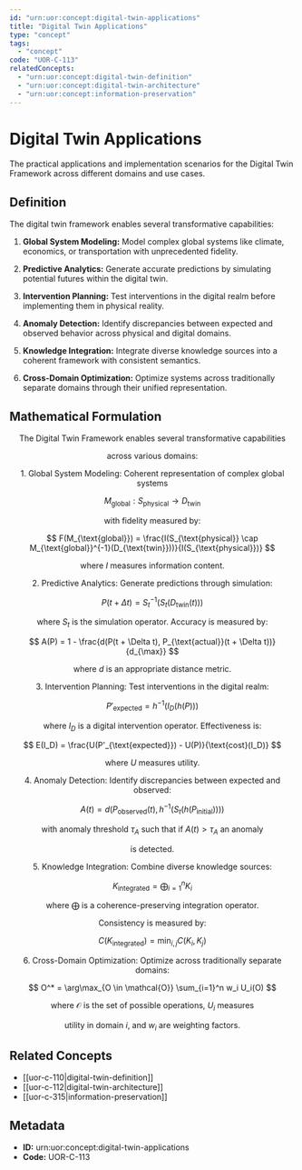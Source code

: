 ```yaml
---
id: "urn:uor:concept:digital-twin-applications"
title: "Digital Twin Applications"
type: "concept"
tags:
  - "concept"
code: "UOR-C-113"
relatedConcepts:
  - "urn:uor:concept:digital-twin-definition"
  - "urn:uor:concept:digital-twin-architecture"
  - "urn:uor:concept:information-preservation"
---
```


# Digital Twin Applications

The practical applications and implementation scenarios for the Digital Twin Framework across different domains and use cases.

## Definition

The digital twin framework enables several transformative capabilities:

1. **Global System Modeling:** Model complex global systems like climate, economics, or transportation with unprecedented fidelity.

2. **Predictive Analytics:** Generate accurate predictions by simulating potential futures within the digital twin.

3. **Intervention Planning:** Test interventions in the digital realm before implementing them in physical reality.

4. **Anomaly Detection:** Identify discrepancies between expected and observed behavior across physical and digital domains.

5. **Knowledge Integration:** Integrate diverse knowledge sources into a coherent framework with consistent semantics.

6. **Cross-Domain Optimization:** Optimize systems across traditionally separate domains through their unified representation.

## Mathematical Formulation

$$
\text{The Digital Twin Framework enables several transformative capabilities}
$$

$$
\text{across various domains:}
$$

$$
\text{1. Global System Modeling: Coherent representation of complex global systems}
$$

$$
M_{\text{global}}: S_{\text{physical}} \to D_{\text{twin}}
$$

$$
\text{with fidelity measured by:}
$$

$$
F(M_{\text{global}}) = \frac{I(S_{\text{physical}} \cap M_{\text{global}}^{-1}(D_{\text{twin}}))}{I(S_{\text{physical}})}
$$

$$
\text{where } I \text{ measures information content.}
$$

$$
\text{2. Predictive Analytics: Generate predictions through simulation:}
$$

$$
P(t + \Delta t) = S_t^{-1}(S_t(D_{\text{twin}}(t)))
$$

$$
\text{where } S_t \text{ is the simulation operator. Accuracy is measured by:}
$$

$$
A(P) = 1 - \frac{d(P(t + \Delta t), P_{\text{actual}}(t + \Delta t))}{d_{\max}}
$$

$$
\text{where } d \text{ is an appropriate distance metric.}
$$

$$
\text{3. Intervention Planning: Test interventions in the digital realm:}
$$

$$
P'_{\text{expected}} = h^{-1}(I_D(h(P)))
$$

$$
\text{where } I_D \text{ is a digital intervention operator. Effectiveness is:}
$$

$$
E(I_D) = \frac{U(P'_{\text{expected}}) - U(P)}{\text{cost}(I_D)}
$$

$$
\text{where } U \text{ measures utility.}
$$

$$
\text{4. Anomaly Detection: Identify discrepancies between expected and observed:}
$$

$$
A(t) = d(P_{\text{observed}}(t), h^{-1}(S_t(h(P_{\text{initial}}))))
$$

$$
\text{with anomaly threshold } \tau_A \text{ such that if } A(t) > \tau_A \text{ an anomaly}
$$

$$
\text{is detected.}
$$

$$
\text{5. Knowledge Integration: Combine diverse knowledge sources:}
$$

$$
K_{\text{integrated}} = \bigoplus_{i=1}^n K_i
$$

$$
\text{where } \bigoplus \text{ is a coherence-preserving integration operator.}
$$

$$
\text{Consistency is measured by:}
$$

$$
C(K_{\text{integrated}}) = \min_{i,j} C(K_i, K_j)
$$

$$
\text{6. Cross-Domain Optimization: Optimize across traditionally separate domains:}
$$

$$
O^* = \arg\max_{O \in \mathcal{O}} \sum_{i=1}^n w_i U_i(O)
$$

$$
\text{where } \mathcal{O} \text{ is the set of possible operations, } U_i \text{ measures}
$$

$$
\text{utility in domain } i\text{, and } w_i \text{ are weighting factors.}
$$

## Related Concepts

- [[uor-c-110|digital-twin-definition]]
- [[uor-c-112|digital-twin-architecture]]
- [[uor-c-315|information-preservation]]

## Metadata

- **ID:** urn:uor:concept:digital-twin-applications
- **Code:** UOR-C-113
